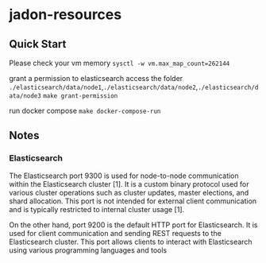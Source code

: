 # jadon-resources

## Quick Start

Please check your vm memory
`sysctl -w vm.max_map_count=262144`

grant a permission to elasticsearch access the folder `./elasticsearch/data/node1`,`./elasticsearch/data/node2`,`./elasticsearch/data/node3`
`make grant-permission`

run docker compose
`make docker-compose-run`

## Notes

### Elasticsearch

The Elasticsearch port 9300 is used for node-to-node communication within the Elasticsearch cluster [1]. It is a custom binary protocol used for various cluster operations such as cluster updates, master elections, and shard allocation. This port is not intended for external client communication and is typically restricted to internal cluster usage [1].

On the other hand, port 9200 is the default HTTP port for Elasticsearch. It is used for client communication and sending REST requests to the Elasticsearch cluster. This port allows clients to interact with Elasticsearch using various programming languages and tools
